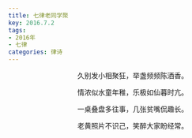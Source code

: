 ```yaml
---
title: 七律老同学聚
key: 2016.7.2
tags: 
- 2016年 
- 七律
categories: 律诗
---
```


<p align="center">久别发小相聚狂，举盏频频陈酒香。
</p>
<p align="center">情浓似水童年稚，乐极如仙暮时亢。
</p>
<p align="center">一桌叠盘多往事，几张贫嘴侃趣长。
</p>
<p align="center">老黄照片不识己，笑醉大家盼经常。
</p>
